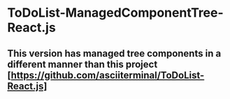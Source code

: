 # ToDoList-ManagedComponentTree-React.js

## This version has managed tree components in a different manner than this project [https://github.com/asciiterminal/ToDoList-React.js]
